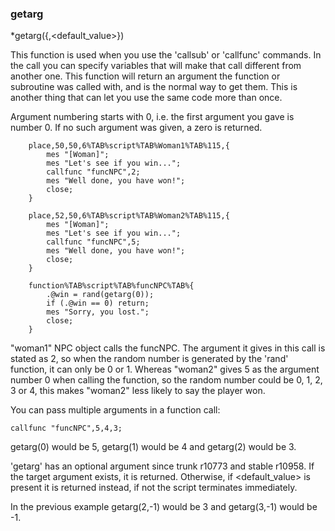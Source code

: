 
### getarg
*getarg(<index>{,<default_value>})

This function is used when you use the 'callsub' or 'callfunc' commands. In the
call you can specify variables that will make that call different from another
one. This function will return an argument the function or subroutine was
called with, and is the normal way to get them.
This is another thing that can let you use the same code more than once.

Argument numbering starts with 0, i.e. the first argument you gave is number 0.
If no such argument was given, a zero is returned.

```
	place,50,50,6%TAB%script%TAB%Woman1%TAB%115,{
		mes "[Woman]";
		mes "Let's see if you win...";
		callfunc "funcNPC",2;
		mes "Well done, you have won!";
		close;
	}

	place,52,50,6%TAB%script%TAB%Woman2%TAB%115,{
		mes "[Woman]";
		mes "Let's see if you win...";
		callfunc "funcNPC",5;
		mes "Well done, you have won!";
		close;
	}

	function%TAB%script%TAB%funcNPC%TAB%{
		.@win = rand(getarg(0));
		if (.@win == 0) return;
		mes "Sorry, you lost.";
		close;
	}
```

"woman1" NPC object calls the funcNPC. The argument it gives in this call is
stated as 2, so when the random number is generated by the 'rand' function, it
can only be 0 or 1. Whereas "woman2" gives 5 as the argument number 0 when
calling the function, so the random number could be 0, 1, 2, 3 or 4, this makes
"woman2" less likely to say the player won.

You can pass multiple arguments in a function call:

	callfunc "funcNPC",5,4,3;

getarg(0) would be 5, getarg(1) would be 4 and getarg(2) would be 3.

'getarg' has an optional argument since trunk r10773 and stable r10958.
If the target argument exists, it is returned.
Otherwise, if <default_value> is present it is returned instead,
if not the script terminates immediately.

In the previous example getarg(2,-1) would be 3 and getarg(3,-1) would be -1.